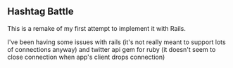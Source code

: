 ## Hashtag Battle

This is a remake of my first attempt to implement it with Rails.

I've been having some issues with rails (it's not really meant to support lots
of connections anyway) and twitter api gem for ruby (it doesn't seem to close
connection when app's client drops connection)

